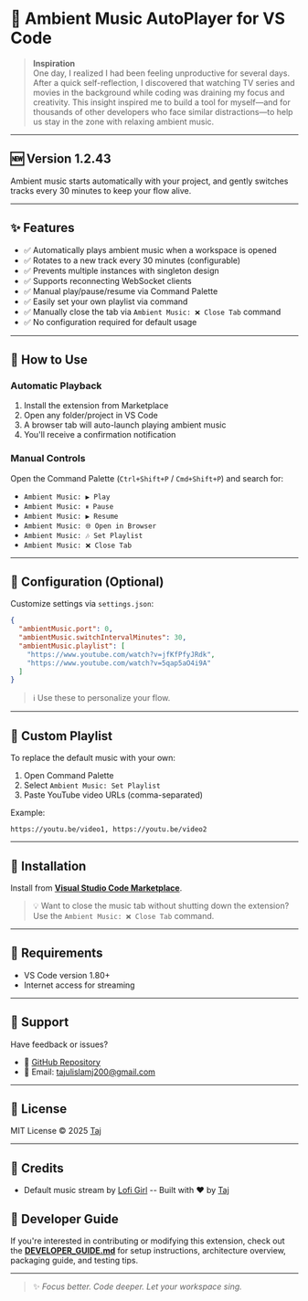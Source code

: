 # 🎵 Ambient Music AutoPlayer for VS Code

> **Inspiration**  
> One day, I realized I had been feeling unproductive for several days. After a quick self-reflection, I discovered that watching TV series and movies in the background while coding was draining my focus and creativity. This insight inspired me to build a tool for myself—and for thousands of other developers who face similar distractions—to help us stay in the zone with relaxing ambient music.

---

## 🆕 Version 1.2.43

Ambient music starts automatically with your project, and gently switches tracks every 30 minutes to keep your flow alive.

---

## ✨ Features

- ✅ Automatically plays ambient music when a workspace is opened
- ✅ Rotates to a new track every 30 minutes (configurable)
- ✅ Prevents multiple instances with singleton design
- ✅ Supports reconnecting WebSocket clients
- ✅ Manual play/pause/resume via Command Palette
- ✅ Easily set your own playlist via command
- ✅ Manually close the tab via `Ambient Music: ❌ Close Tab` command
- ✅ No configuration required for default usage

---

## 🚀 How to Use

### Automatic Playback

1. Install the extension from Marketplace
2. Open any folder/project in VS Code
3. A browser tab will auto-launch playing ambient music
4. You'll receive a confirmation notification

### Manual Controls

Open the Command Palette (`Ctrl+Shift+P` / `Cmd+Shift+P`) and search for:

- `Ambient Music: ▶ Play`
- `Ambient Music: ⏸ Pause`
- `Ambient Music: ▶ Resume`
- `Ambient Music: 🌐 Open in Browser`
- `Ambient Music: 🎶 Set Playlist`
- `Ambient Music: ❌ Close Tab`

---

## 🔧 Configuration (Optional)

Customize settings via `settings.json`:

```json
{
  "ambientMusic.port": 0,
  "ambientMusic.switchIntervalMinutes": 30,
  "ambientMusic.playlist": [
    "https://www.youtube.com/watch?v=jfKfPfyJRdk",
    "https://www.youtube.com/watch?v=5qap5aO4i9A"
  ]
}
```

> ℹ️ Use these to personalize your flow.

---

## 🎵 Custom Playlist

To replace the default music with your own:

1. Open Command Palette
2. Select `Ambient Music: Set Playlist`
3. Paste YouTube video URLs (comma-separated)

Example:
```
https://youtu.be/video1, https://youtu.be/video2
```

---

## 📁 Installation

Install from [**Visual Studio Code Marketplace**](https://marketplace.visualstudio.com/items?itemName=taj54dev.ambient-music-extension).

> 💡 Want to close the music tab without shutting down the extension? Use the `Ambient Music: ❌ Close Tab` command.

---

## 🔗 Requirements

- VS Code version 1.80+
- Internet access for streaming

---

## 🐛 Support

Have feedback or issues?

- 📂 [GitHub Repository](https://github.com/taj54/ambient-music-vs-extension)
- 📧 Email: [tajulislamj200@gmail.com](mailto:tajulislamj200@gmail.com)

---

## 💼 License

MIT License © 2025 [Taj](https://github.com/taj54)

---

## 💬 Credits

- Default music stream by [Lofi Girl](https://www.youtube.com/@lofigirl)
-- Built with ❤️ by [Taj](https://github.com/taj54)

## 🧰 Developer Guide

If you're interested in contributing or modifying this extension, check out the [**DEVELOPER_GUIDE.md**](./DEVELOPER_GUIDE.md) for setup instructions, architecture overview, packaging guide, and testing tips.

---

> ✨ _Focus better. Code deeper. Let your workspace sing._
